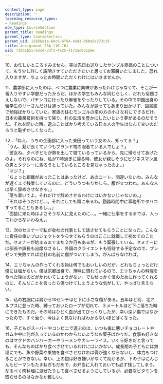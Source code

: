 ```yaml
---
content_type: page
description: ''
learning_resource_types:
- Readings
ocw_type: CourseSection
parent_title: Readings
parent_type: CourseSection
parent_uid: 25866a1a-6bc9-6f94-4e83-050a5a373c36
title: Assignment 28A (10-16)
uid: 73bb1b55-e3ce-33f3-4a25-4171ac0512ee
---
```


10．お忙しいところすみません。実は先日お送りしたサンプル商品のことについて、もう少し詳しく説明させていただきたいと思ってお邪魔いたしました。恐れ入りますが、ちょっとお時間いただくわけにはいきませんか。

11．農学部に入ったのは、べつに農業に興味があったわけじゃなくて、そこが一番入りやすい学部だったからだ。ほかの学生もみんな同じらしく、だれも宿題さえしないで、パチンコに行ったり麻雀をやったりしている。その中で中国出身の留学生のリーさんだけは違っていた。みんなが誘ってもあまり出かけず、図書館で勉強ばかりしていた。家族の住むモンゴルの南の方の小さな村にできるだけ、日本の農業技術を持って帰り、村の生活を豊かにしたいという夢があるのだそうだ。それを聞いた時、遊ぶことばかり考えている日本人の学生はなんて甘いのだろうと恥ずかしくなった。

1２．「ねえ、うちの企画部に入った東田っていう女の人、知ってる？」  
「うん、髪が長くていつもブランド物の服着ている人でしょ？」  
「彼女ね、夕べ子どもが熱を出して寝ているっているから、先に帰らせてあげたのよ。それなのにね、私が11時過ぎに帰る時、彼女が親しそうにビジネスマン風の男とタクシーに乗ろうとしているところを見ちゃったのよ。」  
「マジ？」  
「ちょっと距離があったことはあったけど、あのコート、間違いないわ。みんなが遅くまで残業しているのに、どういうつもりかしら。腹が立つわね。あんな人は早く辞めさせなきゃ。」  
「落ち着いてよ。それだけで辞めさせるわけにはいかないじゃないの。」  
「それはそうだけど、、。それにしても頭に来るわ。勤務時間中に事務所でタバコすってることもあるし、。」  
「面接に来た時はよさそうな人に見えたのに、、。一緒に仕事をするまでは、人ってわからないわねえ。」

13．次のセミナーで私が会社の代表として話させてもらうことになった。こんなに責任の重いプロジェクトをやらせてもらうのはここに就職して初めてのことだ。セミナーが始まるまでまだ２か月もあるが、もう緊張している。セミナーには部長や課長も出席なさるし、外国のクライエントも招待する予定なので、プレゼンで失敗すれば会社の名前に傷がついてしまう。がんばらなければ。

14．エリちゃんの作ってくれる物は何でもおいしいのだが、どれもちょっとだけ僕には塩からい。僕は京都出身で、薄味に慣れているので、エリちゃんの料理を食べた後はのどがかわいてしょうがない。でもせっかく僕のために作ってくれるのに、そんなことを言ったら傷つけてしまうような気がして、やっぱり言えない。

15．私の右腕には肩から10センチほど下に小さな傷がある。五年ほど前、北アルプスに登った時、縛っておいたロープが切れて、３メートルほど下に落ちた時にできたものだ。その時はひどく血が出てびっくりしたが、幸い深い傷ではなかったので、すぐ治り、今はよく見なければわからないほど薄くなった。

16．子どもがスーパーやコンビニで選ぶのは、いつも歯に悪いチョコレートやガムや中に何が入っているのかわからないようなお菓子ばかりだ。食事も好きなのはマクドのハンバーガーやラーメンやカレーライス。いくら好きだと言っても、そんなものばかり食べさせているわけにはいかない。成長期の子どもには無理にでも、魚や野菜や果物を食べさせなければ骨が強くならないし、体力もつけることができない。幸い、上の娘は好き嫌いがなくて助かるが、下の子はにんじんもピーマンもたまねぎもだめで、お弁当に入れておいても必ず残してしまう。なるべく肉料理に混ぜたりして食べさせるようにしているが、必要なビタミンを取らせるのはなかなか難しい。